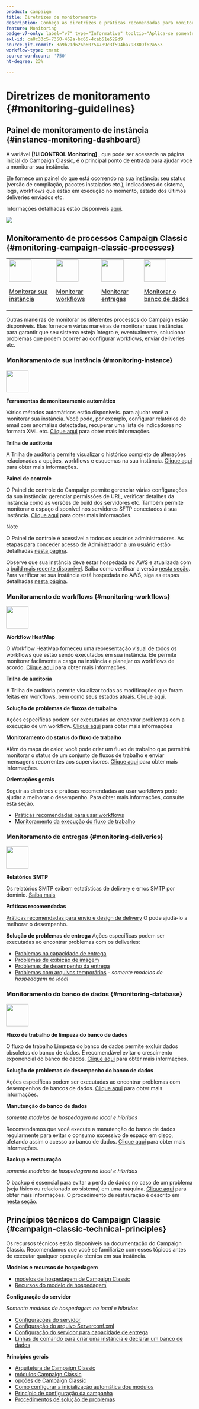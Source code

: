 ```yaml
---
product: campaign
title: Diretrizes de monitoramento
description: Conheça as diretrizes e práticas recomendadas para monitorar processos e instâncias do Campaign
feature: Monitoring
badge-v7-only: label="v7" type="Informative" tooltip="Aplica-se somente ao Campaign Classic v7"
exl-id: ca0c33c5-7350-462a-bc65-4cab51e529d9
source-git-commit: 3a9b21d626b60754789c3f594ba798309f62a553
workflow-type: tm+mt
source-wordcount: '750'
ht-degree: 23%

---
```


# Diretrizes de monitoramento {#monitoring-guidelines}



## Painel de monitoramento de instância {#instance-monitoring-dashboard}

A variável **[!UICONTROL Monitoring]** , que pode ser acessada na página inicial do Campaign Classic, é o principal ponto de entrada para ajudar você a monitorar sua instância.

Ele fornece um painel do que está ocorrendo na sua instância: seu status (versão de compilação, pacotes instalados etc.), indicadores do sistema, logs, workflows que estão em execução no momento, estado dos últimos deliveries enviados etc.

Informações detalhadas estão disponíveis [aqui](../../production/using/monitoring-processes.md).

![](assets/monitoring_tab.png)

## Monitoramento de processos Campaign Classic {#monitoring-campaign-classic-processes}

<table>
<tr><td><img src="assets/do-not-localize/icon_system.svg" width="60px"><p><a href="#monitoring-instance">Monitorar sua instância</a></p></td>
<td><img src="assets/do-not-localize/icon_workflows.svg" width="60px"><p><a href="#monitoring-workflows">Monitorar workflows</a></p></td>
<td><img src="assets/do-not-localize/icon_send.svg" width="60px"><p><a href="#monitoring-deliveries">Monitorar entregas</a></p></td>
<td><img src="assets/do-not-localize/icon_database.svg" width="60px"><p><a href="#monitoring-database">Monitorar o banco de dados</a></p></td></tr>
</table>

Outras maneiras de monitorar os diferentes processos do Campaign estão disponíveis. Elas fornecem várias maneiras de monitorar suas instâncias para garantir que seu sistema esteja íntegro e, eventualmente, solucionar problemas que podem ocorrer ao configurar workflows, enviar deliveries etc.

### Monitoramento de sua instância {#monitoring-instance}

<img src="assets/do-not-localize/icon_system.svg" width="60px">

**Ferramentas de monitoramento automático**

Vários métodos automáticos estão disponíveis. para ajudar você a monitorar sua instância. Você pode, por exemplo, configurar relatórios de email com anomalias detectadas, recuperar uma lista de indicadores no formato XML etc. [Clique aqui](../../production/using/monitoring-processes.md#automatic-monitoring) para obter mais informações.

**Trilha de auditoria**

A Trilha de auditoria permite visualizar o histórico completo de alterações relacionadas a opções, workflows e esquemas na sua instância. [Clique aqui](../../production/using/audit-trail.md) para obter mais informações.

**Painel de controle**

O Painel de controle do Campaign permite gerenciar várias configurações da sua instância: gerenciar permissões de URL, verificar detalhes da instância como as versões de build dos servidores etc. Também permite monitorar o espaço disponível nos servidores SFTP conectados à sua instância. [Clique aqui](https://experienceleague.adobe.com/docs/control-panel/using/control-panel-home.html?lang=pt-BR) para obter mais informações.

>[!NOTE]
>
>O Painel de controle é acessível a todos os usuários administradores. As etapas para conceder acesso de Administrador a um usuário estão detalhadas [nesta página](https://experienceleague.adobe.com/docs/control-panel/using/discover-control-panel/managing-permissions.html?lang=pt-BR#discover-control-panel).
>
>Observe que sua instância deve estar hospedada no AWS e atualizada com a [build mais recente disponível](../../rn/using/rn-overview.md). Saiba como verificar a versão [nesta seção](../../platform/using/launching-adobe-campaign.md#getting-your-campaign-version). Para verificar se sua instância está hospedada no AWS, siga as etapas detalhadas [nesta página](https://experienceleague.adobe.com/docs/control-panel/using/faq.html?lang=pt-BR).

### Monitoramento de workflows {#monitoring-workflows}

<img src="assets/do-not-localize/icon_workflows.svg" width="60px">

**Workflow HeatMap**

O Workflow HeatMap forneceu uma representação visual de todos os workflows que estão sendo executados em sua instância. Ele permite monitorar facilmente a carga na instância e planejar os workflows de acordo. [Clique aqui](../../workflow/using/heatmap.md) para obter mais informações.

**Trilha de auditoria**

A Trilha de auditoria permite visualizar todas as modificações que foram feitas em workflows, bem como seus estados atuais. [Clique aqui](../../production/using/audit-trail.md).

**Solução de problemas de fluxos de trabalho**

Ações específicas podem ser executadas ao encontrar problemas com a execução de um workflow. [Clique aqui](../../production/using/workflow-execution.md) para obter mais informações

**Monitoramento do status do fluxo de trabalho**

Além do mapa de calor, você pode criar um fluxo de trabalho que permitirá monitorar o status de um conjunto de fluxos de trabalho e enviar mensagens recorrentes aos supervisores. [Clique aqui](../../workflow/using/supervising-workflows.md) para obter mais informações.

**Orientações gerais**

Seguir as diretrizes e práticas recomendadas ao usar workflows pode ajudar a melhorar o desempenho. Para obter mais informações, consulte esta seção.
* [Práticas recomendadas para usar workflows](../../workflow/using/workflow-best-practices.md)
* [Monitoramento da execução do fluxo de trabalho](../../workflow/using/monitoring-workflow-execution.md)

### Monitoramento de entregas {#monitoring-deliveries}

<img src="assets/do-not-localize/icon_send.svg" width="60px">

**Relatórios SMTP**

Os relatórios SMTP exibem estatísticas de delivery e erros SMTP por domínio. [Saiba mais](../../production/using/monitoring-processes.md)

**Práticas recomendadas**

[Práticas recomendadas para envio e design de delivery](../../delivery/using/delivery-best-practices.md) O pode ajudá-lo a melhorar o desempenho.

**Solução de problemas de entrega**
Ações específicas podem ser executadas ao encontrar problemas com os deliveries:
* [Problemas na capacidade de entrega](../../production/using/performance-and-throughput-issues.md#deliverability_issues)
* [Problemas de exibição de imagem](../../production/using/image-display-issues.md)
* [Problemas de desempenho da entrega](../../delivery/using/delivery-performances.md)
* [Problemas com arquivos temporários](../../production/using/temporary-files.md) - *somente modelos de hospedagem no local*

### Monitoramento do banco de dados {#monitoring-database}

<img src="assets/do-not-localize/icon_database.svg" width="60px">

**Fluxo de trabalho de limpeza do banco de dados**

O fluxo de trabalho Limpeza do banco de dados permite excluir dados obsoletos do banco de dados. É recomendável evitar o crescimento exponencial do banco de dados. [Clique aqui](../../production/using/database-cleanup-workflow.md) para obter mais informações.

**Solução de problemas de desempenho do banco de dados**

Ações específicas podem ser executadas ao encontrar problemas com desempenhos de bancos de dados. [Clique aqui](../../production/using/database-performances.md) para obter mais informações.

**Manutenção do banco de dados**

*somente modelos de hospedagem no local e híbridos*

Recomendamos que você execute a manutenção do banco de dados regularmente para evitar o consumo excessivo de espaço em disco, afetando assim o acesso ao banco de dados. [Clique aqui](../../production/using/recommendations.md) para obter mais informações.

**Backup e restauração**

*somente modelos de hospedagem no local e híbridos*

O backup é essencial para evitar a perda de dados no caso de um problema (seja físico ou relacionado ao sistema) em uma máquina. [Clique aqui](../../production/using/backup.md) para obter mais informações. O procedimento de restauração é descrito em [nesta seção](../../production/using/restoration.md).

## Princípios técnicos do Campaign Classic {#campaign-classic-technical-principles}

Os recursos técnicos estão disponíveis na documentação do Campaign Classic. Recomendamos que você se familiarize com esses tópicos antes de executar qualquer operação técnica em sua instância.

**Modelos e recursos de hospedagem**

* [modelos de hospedagem de Campaign Classic](../../installation/using/hosting-models.md)
* [Recursos do modelo de hospedagem](../../installation/using/capability-matrix.md)

**Configuração do servidor**

*Somente modelos de hospedagem no local e híbridos*

* [Configurações do servidor](../../installation/using/configuring-campaign-server.md)
* [Configuração do arquivo Serverconf.xml](../../installation/using/the-server-configuration-file.md)
* [Configuração do servidor para capacidade de entrega](../../installation/using/email-deliverability.md)
* [Linhas de comando para criar uma instância e declarar um banco de dados](../../installation/using/command-lines.md)

**Princípios gerais**

* [Arquitetura de Campaign Classic](../../production/using/general-architecture.md)
* [módulos Campaign Classic](../../production/using/operating-principle.md)
* [opções de Campaign Classic](../../installation/using/configuring-campaign-options.md)
* [Como configurar a inicialização automática dos módulos](../../production/using/administration.md)
* [Princípio de configuração da campanha](../../production/using/configuration-principle.md)
* [Procedimentos de solução de problemas](../../production/using/performance-and-throughput-issues.md)
